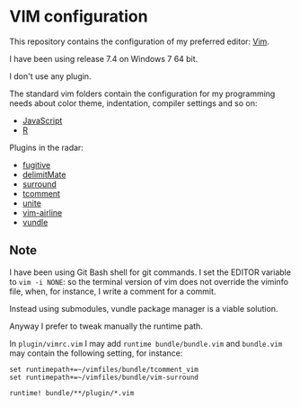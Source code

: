VIM configuration
=================

This repository contains the configuration of my preferred editor:
[Vim](http://www.vim.org/).

I have been using release 7.4 on Windows 7 64 bit.

I don't use any plugin.

The standard vim folders contain the configuration for my programming needs
about color theme, indentation, compiler settings and so on:

- [JavaScript](http://nodejs.org/)
- [R](http://www.r-project.org/)


Plugins in the radar:

- [fugitive](https://github.com/tpope/vim-fugitive)
- [delimitMate](https://github.com/Raimondi/delimitMate)
- [surround](https://github.com/tpope/vim-surround)
- [tcomment](https://github.com/tomtom/tcomment_vim)
- [unite](https://github.com/Shougo/unite.vim)
- [vim-airline](https://github.com/bling/vim-airline)
- [vundle](https://github.com/gmarik/vundle)

Note
----

I have been using Git Bash shell for git commands. I set the EDITOR variable to
`vim -i NONE`: so the terminal version of vim does not override the viminfo
file, when, for instance, I write a comment for a commit.

Instead using submodules, vundle package manager is a viable solution.

Anyway I prefer to tweak manually the runtime path.

In `plugin/vimrc.vim` I may add `runtime bundle/bundle.vim` and `bundle.vim` may contain the following setting, for instance:

```
set runtimepath+=~/vimfiles/bundle/tcomment_vim
set runtimepath+=~/vimfiles/bundle/vim-surround

runtime! bundle/**/plugin/*.vim
```
